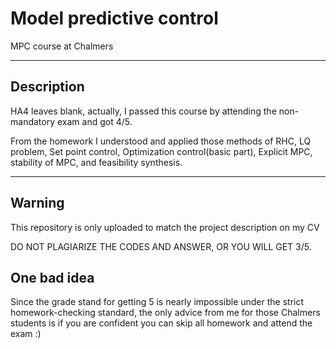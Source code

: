 # Model predictive control
MPC course at Chalmers

---

## Description

HA4 leaves blank, actually, I passed this course by attending the non-mandatory exam and got 4/5.

From the homework I understood and applied those methods of RHC, LQ problem, Set point control, Optimization control(basic part), Explicit MPC, stability of MPC, and feasibility synthesis.

---

## Warning

This repository is only uploaded to match the project description on my CV

DO NOT PLAGIARIZE THE CODES AND ANSWER, OR YOU WILL GET 3/5.

## One bad idea

Since the grade stand for getting 5 is nearly impossible under the strict homework-checking standard, the only advice from me for those Chalmers students is if you are confident you can skip all homework and attend the exam :)

